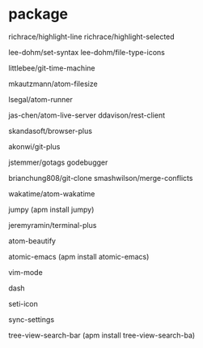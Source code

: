 # package
richrace/highlight-line
richrace/highlight-selected

lee-dohm/set-syntax
lee-dohm/file-type-icons

littlebee/git-time-machine

mkautzmann/atom-filesize

lsegal/atom-runner

jas-chen/atom-live-server
ddavison/rest-client

skandasoft/browser-plus

akonwi/git-plus

jstemmer/gotags
godebugger

brianchung808/git-clone
smashwilson/merge-conflicts

wakatime/atom-wakatime

jumpy (apm install jumpy)

jeremyramin/terminal-plus

atom-beautify

atomic-emacs (apm install atomic-emacs)

vim-mode

dash

seti-icon

sync-settings

tree-view-search-bar (apm install tree-view-search-ba)
